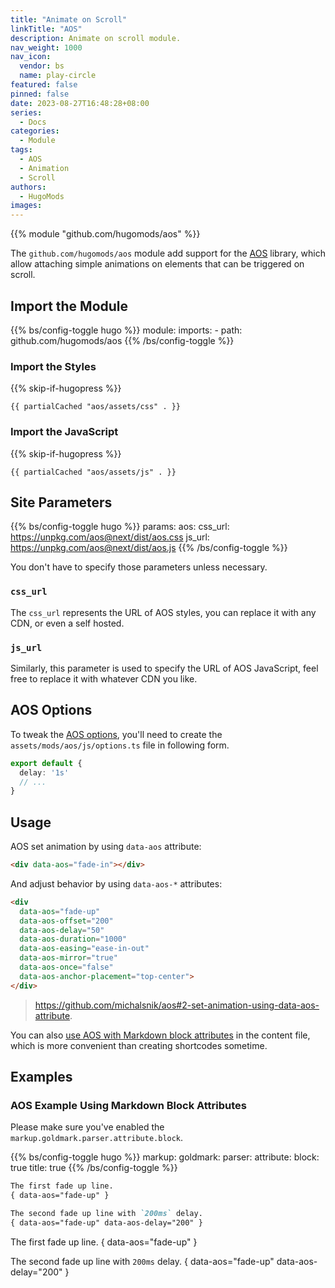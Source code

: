 ```yaml
---
title: "Animate on Scroll"
linkTitle: "AOS"
description: Animate on scroll module.
nav_weight: 1000
nav_icon:
  vendor: bs
  name: play-circle
featured: false
pinned: false
date: 2023-08-27T16:48:28+08:00
series:
  - Docs
categories:
  - Module
tags:
  - AOS
  - Animation
  - Scroll
authors:
  - HugoMods
images:
---
```


{{% module "github.com/hugomods/aos" %}}

The `github.com/hugomods/aos` module add support for the [AOS](https://github.com/michalsnik/aos) library, which allow attaching simple animations on elements that can be triggered on scroll.

## Import the Module

{{% bs/config-toggle hugo %}}
module:
  imports:
    - path: github.com/hugomods/aos
{{% /bs/config-toggle %}}

### Import the Styles

{{% skip-if-hugopress %}}

```go-html-template
{{ partialCached "aos/assets/css" . }}
```

### Import the JavaScript

{{% skip-if-hugopress %}}

```go-html-template
{{ partialCached "aos/assets/js" . }}
```

## Site Parameters

{{% bs/config-toggle hugo %}}
params:
  aos:
    css_url: https://unpkg.com/aos@next/dist/aos.css
    js_url: https://unpkg.com/aos@next/dist/aos.js
{{% /bs/config-toggle %}}

You don't have to specify those parameters unless necessary.

### `css_url`

The `css_url` represents the URL of AOS styles, you can replace it with any CDN, or even a self hosted.

### `js_url`

Similarly, this parameter is used to specify the URL of AOS JavaScript, feel free to replace it with whatever CDN you like.

## AOS Options

To tweak the [AOS options](https://github.com/michalsnik/aos#1-initialize-aos), you'll need to create the `assets/mods/aos/js/options.ts` file in following form.

```ts
export default {
  delay: '1s'
  // ...
}
```

## Usage

AOS set animation by using `data-aos` attribute:

```html
<div data-aos="fade-in"></div>
```

And adjust behavior by using `data-aos-*` attributes:

```html
<div
  data-aos="fade-up"
  data-aos-offset="200"
  data-aos-delay="50"
  data-aos-duration="1000"
  data-aos-easing="ease-in-out"
  data-aos-mirror="true"
  data-aos-once="false"
  data-aos-anchor-placement="top-center">
</div>
```

> https://github.com/michalsnik/aos#2-set-animation-using-data-aos-attribute.

You can also [use AOS with Markdown block attributes](#aos-example-using-markdown-block-attributes) in the content file, which is more convenient than creating shortcodes sometime.

## Examples

### AOS Example Using Markdown Block Attributes

Please make sure you've enabled the `markup.goldmark.parser.attribute.block`.

{{% bs/config-toggle hugo %}}
markup:
  goldmark:
    parser:
      attribute:
        block: true
        title: true
{{% /bs/config-toggle %}}

```markdown
The first fade up line.
{ data-aos="fade-up" }

The second fade up line with `200ms` delay.
{ data-aos="fade-up" data-aos-delay="200" }
```

The first fade up line.
{ data-aos="fade-up" }

The second fade up line with `200ms` delay.
{ data-aos="fade-up" data-aos-delay="200" }
